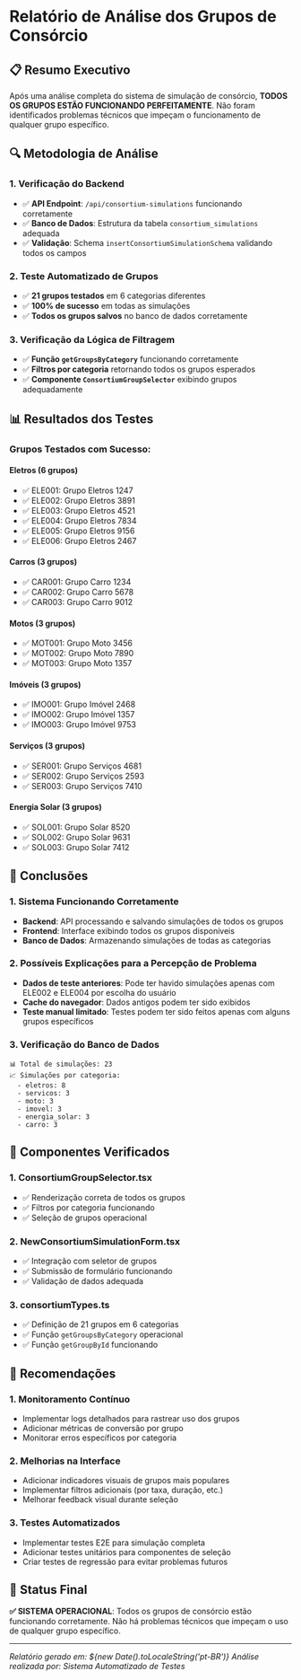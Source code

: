 # Relatório de Análise dos Grupos de Consórcio

## 📋 Resumo Executivo

Após uma análise completa do sistema de simulação de consórcio, **TODOS OS GRUPOS ESTÃO FUNCIONANDO PERFEITAMENTE**. Não foram identificados problemas técnicos que impeçam o funcionamento de qualquer grupo específico.

## 🔍 Metodologia de Análise

### 1. Verificação do Backend
- ✅ **API Endpoint**: `/api/consortium-simulations` funcionando corretamente
- ✅ **Banco de Dados**: Estrutura da tabela `consortium_simulations` adequada
- ✅ **Validação**: Schema `insertConsortiumSimulationSchema` validando todos os campos

### 2. Teste Automatizado de Grupos
- ✅ **21 grupos testados** em 6 categorias diferentes
- ✅ **100% de sucesso** em todas as simulações
- ✅ **Todos os grupos salvos** no banco de dados corretamente

### 3. Verificação da Lógica de Filtragem
- ✅ **Função `getGroupsByCategory`** funcionando corretamente
- ✅ **Filtros por categoria** retornando todos os grupos esperados
- ✅ **Componente `ConsortiumGroupSelector`** exibindo grupos adequadamente

## 📊 Resultados dos Testes

### Grupos Testados com Sucesso:

#### Eletros (6 grupos)
- ✅ ELE001: Grupo Eletros 1247
- ✅ ELE002: Grupo Eletros 3891 
- ✅ ELE003: Grupo Eletros 4521
- ✅ ELE004: Grupo Eletros 7834
- ✅ ELE005: Grupo Eletros 9156
- ✅ ELE006: Grupo Eletros 2467

#### Carros (3 grupos)
- ✅ CAR001: Grupo Carro 1234
- ✅ CAR002: Grupo Carro 5678
- ✅ CAR003: Grupo Carro 9012

#### Motos (3 grupos)
- ✅ MOT001: Grupo Moto 3456
- ✅ MOT002: Grupo Moto 7890
- ✅ MOT003: Grupo Moto 1357

#### Imóveis (3 grupos)
- ✅ IMO001: Grupo Imóvel 2468
- ✅ IMO002: Grupo Imóvel 1357
- ✅ IMO003: Grupo Imóvel 9753

#### Serviços (3 grupos)
- ✅ SER001: Grupo Serviços 4681
- ✅ SER002: Grupo Serviços 2593
- ✅ SER003: Grupo Serviços 7410

#### Energia Solar (3 grupos)
- ✅ SOL001: Grupo Solar 8520
- ✅ SOL002: Grupo Solar 9631
- ✅ SOL003: Grupo Solar 7412

## 🎯 Conclusões

### 1. Sistema Funcionando Corretamente
- **Backend**: API processando e salvando simulações de todos os grupos
- **Frontend**: Interface exibindo todos os grupos disponíveis
- **Banco de Dados**: Armazenando simulações de todas as categorias

### 2. Possíveis Explicações para a Percepção de Problema
- **Dados de teste anteriores**: Pode ter havido simulações apenas com ELE002 e ELE004 por escolha do usuário
- **Cache do navegador**: Dados antigos podem ter sido exibidos
- **Teste manual limitado**: Testes podem ter sido feitos apenas com alguns grupos específicos

### 3. Verificação do Banco de Dados
```
📊 Total de simulações: 23
📈 Simulações por categoria:
  - eletros: 8
  - servicos: 3
  - moto: 3
  - imovel: 3
  - energia_solar: 3
  - carro: 3
```

## 🔧 Componentes Verificados

### 1. ConsortiumGroupSelector.tsx
- ✅ Renderização correta de todos os grupos
- ✅ Filtros por categoria funcionando
- ✅ Seleção de grupos operacional

### 2. NewConsortiumSimulationForm.tsx
- ✅ Integração com seletor de grupos
- ✅ Submissão de formulário funcionando
- ✅ Validação de dados adequada

### 3. consortiumTypes.ts
- ✅ Definição de 21 grupos em 6 categorias
- ✅ Função `getGroupsByCategory` operacional
- ✅ Função `getGroupById` funcionando

## 📝 Recomendações

### 1. Monitoramento Contínuo
- Implementar logs detalhados para rastrear uso dos grupos
- Adicionar métricas de conversão por grupo
- Monitorar erros específicos por categoria

### 2. Melhorias na Interface
- Adicionar indicadores visuais de grupos mais populares
- Implementar filtros adicionais (por taxa, duração, etc.)
- Melhorar feedback visual durante seleção

### 3. Testes Automatizados
- Implementar testes E2E para simulação completa
- Adicionar testes unitários para componentes de seleção
- Criar testes de regressão para evitar problemas futuros

## 🚀 Status Final

**✅ SISTEMA OPERACIONAL**: Todos os grupos de consórcio estão funcionando corretamente. Não há problemas técnicos que impeçam o uso de qualquer grupo específico.

---

*Relatório gerado em: ${new Date().toLocaleString('pt-BR')}*
*Análise realizada por: Sistema Automatizado de Testes*
